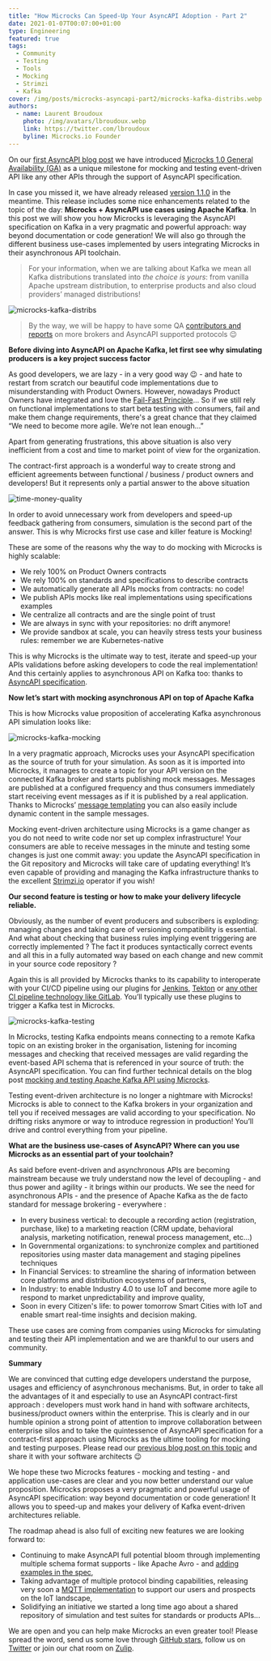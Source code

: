 ```yaml
---
title: "How Microcks Can Speed-Up Your AsyncAPI Adoption - Part 2"
date: 2021-01-07T00:07:00+01:00
type: Engineering
featured: true
tags:
  - Community
  - Testing
  - Tools
  - Mocking
  - Strimzi
  - Kafka
cover: /img/posts/microcks-asyncapi-part2/microcks-kafka-distribs.webp
authors:
  - name: Laurent Broudoux
    photo: /img/avatars/lbroudoux.webp
    link: https://twitter.com/lbroudoux
    byline: Microcks.io Founder
---
```


On our [first AsyncAPI blog post](/blog/microcks-asyncapi-part1) we have introduced [Microcks 1.0 General Availability (GA)](https://microcks.io/blog/microcks-1.0.0-release/) as a unique milestone for mocking and testing event-driven API like any other APIs through the support of AsyncAPI specification.

In case you missed it, we have already released [version 1.1.0](https://microcks.io/blog/microcks-1.1.0-release/) in the meantime. This release includes some nice enhancements related to the topic of the day: **Microcks + AsyncAPI use cases using Apache Kafka**. In this post we will show you how Microcks is leveraging the AsyncAPI specification on Kafka in a very pragmatic and powerful approach: way beyond documentation or code generation! We will also go through the different business use-cases implemented by users integrating Microcks in their asynchronous API toolchain.

> For your information, when we are talking about Kafka we mean all Kafka distributions translated into *the choice is yours*: from vanilla Apache upstream distribution, to enterprise products and also cloud providers’ managed distributions!

![microcks-kafka-distribs](/img/posts/microcks-asyncapi-part2/microcks-kafka-distribs.webp)

> By the way, we will be happy to have some QA [contributors and reports](https://github.com/microcks/microcks/blob/master/CONTRIBUTING.md) on more brokers and AsyncAPI supported protocols :wink:

**Before diving into AsyncAPI on Apache Kafka, let first see why simulating producers is a key project success factor**

As good developers, we are lazy - in a very good way :wink: - and hate to restart from scratch our beautiful code implementations due to misunderstanding with Product Owners. However, nowadays Product Owners have integrated and love the [Fail-Fast Principle](https://www.forbes.com/sites/danpontefract/2018/09/15/the-foolishness-of-fail-fast-fail-often/)... So if we still rely on functional implementations to start beta testing with consumers, fail and make them change requirements, there's a great chance that they claimed “We need to become more agile. We’re not lean enough…”

Apart from generating frustrations, this above situation is also very inefficient from a cost and time to market point of view for the organization. 

The contract-first approach is a wonderful way to create strong and efficient agreements between functional / business / product owners and developers! But it represents only a partial answer to the above situation

![time-money-quality](/img/posts/microcks-asyncapi-part2/time-money-quality.webp)

In order to avoid unnecessary work from developers and speed-up feedback gathering from consumers, simulation is the second part of the answer. This is why Microcks first use case and killer feature is Mocking! 

These are some of the reasons why the way to do mocking with Microcks is highly scalable: 
* We rely 100% on Product Owners contracts 
* We rely 100% on standards and specifications to describe contracts
* We automatically generate all APIs mocks from contracts: no code!
* We publish APIs mocks like real implementations using specifications examples 
* We centralize all contracts and are the single point of trust
* We are always in sync with your repositories: no drift anymore!
* We provide sandbox at scale, you can heavily stress tests your business rules: remember we are Kubernetes-native

This is why Microcks is the ultimate way to test, iterate and speed-up your APIs validations before asking developers to code the real implementation! And this certainly applies to asynchronous API on Kafka too: thanks to [AsyncAPI specification](https://www.asyncapi.com/docs/specifications/2.0.0).

**Now let’s start with mocking asynchronous API on top of Apache Kafka**

This is how Microcks value proposition of accelerating Kafka asynchronous API simulation looks like:

![microcks-kafka-mocking](/img/posts/microcks-asyncapi-part2/microcks-kafka-mocking.webp)

In a very pragmatic approach, Microcks uses your AsyncAPI specification as the source of truth for your simulation. As soon as it is imported into Microcks, it manages to create a topic for your API version on the connected Kafka broker and starts publishing mock messages. Messages are published at a configured frequency and thus consumers immediately start receiving event messages as if it is published by a real application. Thanks to Microcks’ [message templating](https://microcks.io/documentation/using/advanced/templates/) you can also easily include dynamic content in the sample messages.

Mocking event-driven architecture using Microcks is a game changer as you do not need to write code nor set up complex infrastructure! Your consumers are able to receive messages in the minute and testing some changes is just one commit away: you update the AsyncAPI specification in the Git repository and Microcks will take care of updating everything! It’s even capable of providing and managing the Kafka infrastructure thanks to the excellent [Strimzi.io](https://strimzi.io/) operator if you wish!

**Our second feature is testing or how to make your delivery lifecycle reliable.**

Obviously, as the number of event producers and subscribers is exploding: managing changes and taking care of versioning compatibility is essential. And what about checking that business rules implying event triggering are correctly implemented ? The fact it produces syntactically correct events and all this in a fully automated way based on each change and new commit in your source code repository ?

Again this is all provided by Microcks thanks to its capability to interoperate with your CI/CD pipeline using our plugins for [Jenkins](https://microcks.io/documentation/automating/jenkins/), [Tekton](https://microcks.io/documentation/automating/tekton/) or [any other CI pipeline technology like GitLab](https://microcks.io/documentation/automating/cli/). You’ll typically use these plugins to trigger a Kafka test in Microcks.

![microcks-kafka-testing](/img/posts/microcks-asyncapi-part2/microcks-kafka-testing.webp)

In Microcks, testing Kafka endpoints means connecting to a remote Kafka topic on an existing broker in the organisation, listening for incoming messages and checking that received messages are valid regarding the event-based API schema that is referenced in your source of truth: the AsyncAPI specification. You can find further technical details on the blog post [mocking and testing Apache Kafka API using Microcks](https://microcks.io/blog/apache-kafka-mocking-testing/).

Testing event-driven architecture is no longer a nightmare with Microcks! Microcks is able to connect to the Kafka brokers in your organization and tell you if received messages are valid according to your specification. No drifting risks anymore or way to introduce regression in production! You’ll drive and control everything from your pipeline.

**What are the business use-cases of AsyncAPI? Where can you use Microcks as an essential part of your toolchain?**

As said before event-driven and asynchronous APIs are becoming mainstream because we truly understand now the level of decoupling - and thus power and agility - it brings within our products.  We see the need for asynchronous APIs - and the presence of Apache Kafka as the de facto standard for message brokering - everywhere :

* In every business vertical: to decouple a recording action (registration, purchase, like) to a marketing reaction (CRM update, behavioral analysis, marketing notification, renewal process management, etc...)
* In Governmental organizations: to synchronize complex and partitioned repositories using master data management and staging pipelines techniques
* In Financial Services: to streamline the sharing of information between core platforms and distribution ecosystems of partners,
* In Industry: to enable Industry 4.0 to use IoT and become more agile to respond to market unpredictability and improve quality,
* Soon in every Citizen's life: to power tomorrow Smart Cities with IoT and enable smart real-time insights and decision making.

These use cases are coming from companies using Microcks for simulating and testing their API implementation and we are thankful to our users and community.

**Summary**

We are convinced that cutting edge developers understand the purpose, usages and efficiency of asynchronous mechanisms. But, in order to take all the advantages of it and especially to use an AsyncAPI contract-first approach : developers must work hand in hand with software architects, business/product owners within the enterprise. This is clearly and in our humble opinion a strong point of attention to improve collaboration between enterprise silos and to take the quintessence of AsyncAPI specification for a contract-first approach using Microcks as the ultime tooling for mocking and testing purposes. Please read our [previous blog post on this topic](https://microcks.io/blog/continuous-testing-all-your-apis/) and share it with your software architects :wink:

We hope these two Microcks features - mocking and testing - and application use-cases are clear and you now better understand our value proposition. Microcks proposes a very pragmatic and powerful usage of AsyncAPI specification: way beyond documentation or code generation! It allows you to speed-up and makes your delivery of Kafka event-driven architectures reliable.

The roadmap ahead is also full of exciting new features we are looking forward to: 

* Continuing to make AsyncAPI full potential bloom through implementing multiple schema format supports - like Apache Avro - and [adding examples in the spec](https://github.com/asyncapi/asyncapi/issues/329),
* Taking advantage of multiple protocol binding capabilities, releasing very soon a [MQTT implementation](https://github.com/microcks/microcks/issues/293) to support our users and prospects on the IoT landscape,
* Solidifying an initiative we started a long time ago about a shared repository of simulation and test suites for standards or products APIs...

We are open and you can help make Microcks an even greater tool! Please spread the word, send us some love through [GitHub stars](https://github.com/microcks/microcks), follow us on [Twitter](https://twitter.com/microcksio) or join our chat room on [Zulip](https://microcksio.zulipchat.com/login/).
